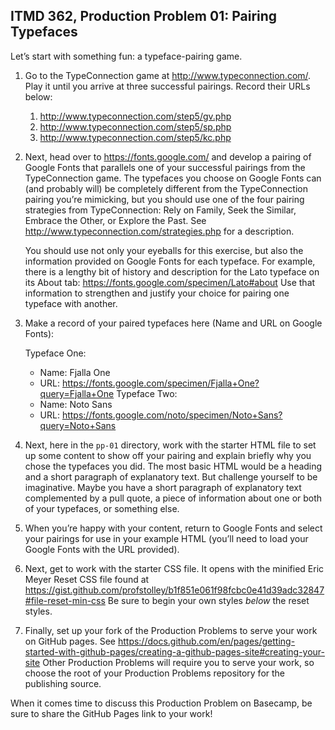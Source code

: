 ## ITMD 362, Production Problem 01: Pairing Typefaces

Let’s start with something fun: a typeface-pairing game.

1. Go to the TypeConnection game at http://www.typeconnection.com/. Play it until you arrive at
   three successful pairings. Record their URLs below:

   1. http://www.typeconnection.com/step5/gv.php
   2. http://www.typeconnection.com/step5/sp.php
   3. http://www.typeconnection.com/step5/kc.php

2. Next, head over to https://fonts.google.com/ and develop a pairing of Google Fonts that
   parallels one of your successful pairings from the TypeConnection game. The typefaces you choose
   on Google Fonts can (and probably will) be completely different from the TypeConnection pairing
   you’re mimicking, but you should use one of the four pairing strategies from TypeConnection: Rely
   on Family, Seek the Similar, Embrace the Other, or Explore the Past. See
   http://www.typeconnection.com/strategies.php for a description.

   You should use not only your eyeballs for this exercise, but also the information provided on
   Google Fonts for each typeface. For example, there is a lengthy bit of history and description
   for the Lato typeface on its About tab: https://fonts.google.com/specimen/Lato#about Use that
   information to strengthen and justify your choice for pairing one typeface with another.

3. Make a record of your paired typefaces here (Name and URL on Google Fonts):

   Typeface One:
     - Name: Fjalla One
     - URL: https://fonts.google.com/specimen/Fjalla+One?query=Fjalla+One
   Typeface Two:
     - Name: Noto Sans
     - URL: https://fonts.google.com/noto/specimen/Noto+Sans?query=Noto+Sans

4. Next, here in the `pp-01` directory, work with the starter HTML file to set up some content to
   show off your pairing and explain briefly why you chose the typefaces you did. The most basic
   HTML would be a heading and a short paragraph of explanatory text. But challenge yourself to be
   imaginative. Maybe you have a short paragraph of explanatory text complemented by a pull quote, a
   piece of information about one or both of your typefaces, or something else.

5. When you’re happy with your content, return to Google Fonts and select your pairings for use in
   your example HTML (you’ll need to load your Google Fonts with the URL provided).

6. Next, get to work with the starter CSS file. It opens with the minified Eric Meyer Reset
   CSS file found at https://gist.github.com/profstolley/b1f851e061f98fcbc0e41d39adc32847#file-reset-min-css
   Be sure to begin your own styles *below* the reset styles.

7. Finally, set up your fork of the Production Problems to serve your work on GitHub pages. See
   https://docs.github.com/en/pages/getting-started-with-github-pages/creating-a-github-pages-site#creating-your-site
   Other Production Problems will require you to serve your work, so choose the root of your
   Production Problems repository for the publishing source.

When it comes time to discuss this Production Problem on Basecamp, be sure to share the GitHub Pages
link to your work!
